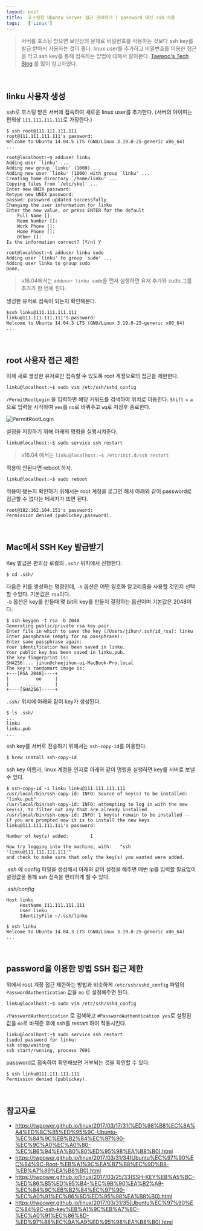 ```yaml
---
layout: post
title:  호스팅한 Ubuntu Server 접근 관리하기 | password 대신 ssh 사용
tags:   ['Linux']
---
```


> 서버를 호스팅 받으면 보안상의 문제로 비밀번호를 사용하는 것보다 ssh key를 발급 받아서 사용하는 것이 좋다. linux user를 추가하고 비밀번호를 이용한 접근을 막고 ssh key를 통해 접속하는 방법에 대해서 알아본다. [Taewoo's Tech Blog](https://twpower.github.io/) 를 많이 참고하였다.  

<br/>  

## linku 사용자 생성  

ssh로 호스팅 받은 서버에 접속하여 새로운 linux user를 추가한다. (서버의 아이피는 편의상 `111.111.111.111`로 가정한다.)  

```
$ ssh root@111.111.111.111
root@111.111.111.111's password:
Welcome to Ubuntu 14.04.5 LTS (GNU/Linux 3.19.0-25-generic x86_64)
...
```   

```
root@localhost:~$ adduser linku
Adding user `linku' ...
Adding new group `linku' (1000) ...
Adding new user `linku' (1000) with group `linku' ...
Creating home directory `/home/linku' ...
Copying files from `/etc/skel' ...
Enter new UNIX password:
Retype new UNIX password:
passwd: password updated successfully
Changing the user information for linku
Enter the new value, or press ENTER for the default
	Full Name []:
	Room Number []:
	Work Phone []:
	Home Phone []:
	Other []:
Is the information correct? [Y/n] Y
```  

```
root@localhost:~$ adduser linku sudo
Adding user `linku' to group `sudo' ...
Adding user linku to group sudo
Done.
```

> v16.04에서는 `adduser linku sudo`을 먼저 실행하면 유저 추가와 sudo 그룹 추가가 한 번에 된다.  

생성한 유저로 접속이 되는지 확인해본다.  

```
$ssh linku@111.111.111.111
linku@111.111.111.111's password:
Welcome to Ubuntu 14.04.3 LTS (GNU/Linux 3.19.0-25-generic x86_64)
...
```  

<br/>  

## root 사용자 접근 제한  

이제 새로 생성한 유저로만 접속할 수 있도록 root 계정으로의 접근을 제한한다.  

```
linku@localhost:~$ sudo vim /etc/ssh/sshd_config
```  

`/PermitRootLogin` 을 입력하면 해당 키워드를 검색하여 위치로 이동한다. `Shift` + `a` 으로 입력을 시작하여 `yes`를 `no`로 바꿔주고 `wq`로 저장후 종료한다.  

![PermitRootLogin](/images/ubuntu-server-access/permitRootLogin)  

설정을 저장하기 위해 아래의 명령을 실행시켜준다.

```
linku@localhost:~$ sudo service ssh restart
```

> v16.04 에서는 `linku@localhost:~$ /etc/init.d/ssh restart`

적용이 안된다면 reboot 하자.

```
linku@localhost:~$ sudo reboot
```

적용이 됐는지 확인하기 위해서는 root 계정을 로그인 해서 아래와 같이 password로 접근할 수 없다는 메세지가 뜨면 된다.  

```
root@182.162.104.151's password:
Permission denied (publickey,password).
```  

<br/>  

## Mac에서 SSH Key 발급받기  

Key 발급은 편의상 로컬의 `.ssh/` 위치에서 진행한다.  

```
$ cd .ssh/
```

다음은 키를 생성하는 명령인데,
`-t` 옵션은 어떤 암호화 알고리즘을 사용할 것인지 선택할 수있다. 기본값은 `rsa`이다.   
`-b` 옵션은 key를 만들때 몇 bit의 key를 만들지 결정하는 옵션이며 기본값은 2048이다.

```
$ ssh-keygen -t rsa -b 2048
Generating public/private rsa key pair.
Enter file in which to save the key (/Users/jihun/.ssh/id_rsa): linku
Enter passphrase (empty for no passphrase):
Enter same passphrase again:
Your identification has been saved in linku.
Your public key has been saved in linku.pub.
The key fingerprint is:
SHA256:... jihun@choejihun-ui-MacBook-Pro.local
The key's randomart image is:
+---[RSA 2048]----+
|          oo     |
|      ....       |
+----[SHA256]-----+
```  

`.ssh/` 위치에 아래와 같이 key가 생성된다.  

```
$ ls .ssh/
...
linku
linku.pub
...
```  

ssh key를 서버로 전송하기 위해서는 `ssh-copy-id`를 이용한다.   

```
$ brew install ssh-copy-id
```  

ssh key 이름과, linux 계정을 인자로 아래와 같이 명령을 실행하면 key를 서버로 보낼 수 있다.  

```
$ ssh-copy-id -i linku linku@111.111.111.111
/usr/local/bin/ssh-copy-id: INFO: Source of key(s) to be installed: "linku.pub"
/usr/local/bin/ssh-copy-id: INFO: attempting to log in with the new key(s), to filter out any that are already installed
/usr/local/bin/ssh-copy-id: INFO: 1 key(s) remain to be installed -- if you are prompted now it is to install the new keys
linku@111.111.111.111's password:

Number of key(s) added:        1

Now try logging into the machine, with:   "ssh 'linku@111.111.111.111'"
and check to make sure that only the key(s) you wanted were added.
```   

_.ssh_ 에 config 파일을 생성해서 아래와 같이 설정을 해주면 매번 ip를 입력할 필요없이 설정값을 통해 ssh 접속을 편리하게 할 수 있다.  

_.ssh/config_  

```
Host linku
     HostName 111.111.111.111
     User linku
     IdentityFile ~/.ssh/linku
```  

```
$ ssh linku
Welcome to Ubuntu 14.04.3 LTS (GNU/Linux 3.19.0-25-generic x86_64)
...
```

<br/>  

## password을 이용한 방법 SSH 접근 제한  

위에서 root 계정 접근 제한하는 방법과 비슷하게 `/etc/ssh/sshd_config` 파일의 `PasswordAuthentication` 값을 `no` 로 설정해주면 된다.  

```
linku@localhost:~$ sudo vim /etc/ssh/sshd_config
```  

`/PasswordAuthentication` 로 검색하고 `#PasswordAuthentication yes`로 설정된 값을 `no`로 바꿔준 후에 ssh를 restart 하여 적용시킨다.  

```
linku@localhost:~$ sudo service ssh restart
[sudo] password for linku:
ssh stop/waiting
ssh start/running, process 7691
```

password로 접속하여 확인해보면 거부되는 것을 확인할 수 있다.  

```
$ ssh linku@111.111.111.111
Permission denied (publickey).
```  

<br/>  

## 참고자료  

- <https://twpower.github.io/linux/2017/03/17/31(%ED%98%B8%EC%8A%A4%ED%8C%85%ED%95%9C-Ubuntu-%EC%84%9C%EB%B2%84%EC%97%90-%EC%9C%A0%EC%A0%80-%EC%B6%94%EA%B0%80%ED%95%98%EA%B8%B0).html>  
- <https://twpower.github.io/linux/2017/03/31/34(Ubuntu%EC%97%90%EC%84%9C-Root-%EB%A1%9C%EA%B7%B8%EC%9D%B8-%EB%A7%89%EA%B8%B0).html>  
- <https://twpower.github.io/linux/2017/03/25/33(SSH-KEY%EB%A5%BC-%ED%86%B5%ED%95%B4-%EC%9B%90%EA%B2%A9-%EC%84%9C%EB%B2%84%EC%97%90-%EC%A0%91%EC%86%8D%ED%95%98%EA%B8%B0).html>  
- <https://twpower.github.io/linux/2017/03/31/35(Ubuntu%EC%97%90%EC%84%9C-ssh-key%EB%A1%9C%EB%A7%8C-%EC%A0%91%EC%86%8D-%ED%97%88%EC%9A%A9%ED%95%98%EA%B8%B0).html>  

